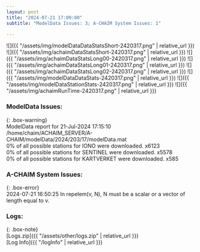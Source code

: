 ```yaml
---
layout: post
title: "2024-07-21 17:00:00"
subtitle: "ModelData Issues: 3; A-CHAIM System Issues: 1"

---
```


![]({{ "/assets/img/modelDataDataStatsShort-2420317.png" | relative_url }})
![]({{ "/assets/img/achaimDataStatsShort-2420317.png" | relative_url }})
![]({{ "/assets/img/achaimDataStatsLong00-2420317.png" | relative_url }})
![]({{ "/assets/img/achaimDataStatsLong01-2420317.png" | relative_url }})
![]({{ "/assets/img/achaimDataStatsLong02-2420317.png" | relative_url }})
![]({{ "/assets/img/modelDataDataStats-2420317.png" | relative_url }})
![]({{ "/assets/img/modelDataStationStats-2420317.png" | relative_url }})
![]({{ "/assets/img/achaimRunTime-2420317.png" | relative_url }})


### ModelData Issues:  
  
{: .box-warning}  
 ModelData report for 21-Jul-2024 17:15:10   
 /home/chaim/ACHAIM_SERVER/A-CHAIM/modelData/2024/203/17/modelData.mat   
 0% of all possible stations for IONO were downloaded. x6123   
 0% of all possible stations for SENTINEL were downloaded. x5578   
 0% of all possible stations for KARTVERKET were downloaded. x585   
  
### A-CHAIM System Issues:  
  
{: .box-error}  
2024-07-21 16:50:25 In repelem(v, N), N must be a scalar or a vector of length equal to v.  

### Logs:  
  
{: .box-note}  
[Logs.zip]({{ "/assets/other/logs.zip" | relative_url }})  
[Log Info]({{ "/logInfo" | relative_url }})  
